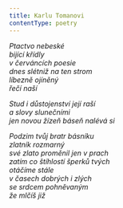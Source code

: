 ```yaml
---
title: Karlu Tomanovi
contentType: poetry
---
```


_Ptactvo nebeské  
bijící křídly  
v červáncích poesie  
dnes slétniž na ten strom  
líbezně ojíněný  
řečí naší_

  

_Stud i důstojenství její raší  
a slovy slunečními  
jen novou žízeň báseň nalévá si_

  

_Podzim tvůj bratr básníku  
zlatník rozmarný  
své zlato proměnil jen v prach  
zatím co štíhlostí šperků tvých  
otáčíme stále  
v časech dobrých i zlých  
se srdcem pohněvaným  
že mlčíš již_
